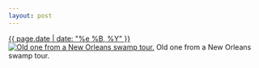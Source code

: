 ```yaml
---
layout: post
---
```


<p>
  <time><a href="/80">{{ page.date | date: "%e %B, %Y" }}</a></time>
  <a href="/80"><img src="{{ site.assets_url }}/80-640.jpg" srcset="{{ site.assets_url }}/80-1280.jpg 1280w, {{ site.assets_url }}/80-960.jpg 960w, {{ site.assets_url }}/80-640.jpg 640w, {{ site.assets_url }}/80-320.jpg 320w" sizes="(min-width: 700px) 50vw, calc(100vw - 2rem)" alt="Old one from a New Orleans swamp tour." /></a>
  <span>Old one from a New Orleans swamp tour.</span>
</p>
